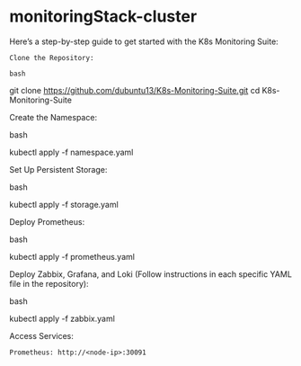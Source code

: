 # monitoringStack-cluster
Here’s a step-by-step guide to get started with the K8s Monitoring Suite:

    Clone the Repository:

    bash

git clone https://github.com/dubuntu13/K8s-Monitoring-Suite.git
cd K8s-Monitoring-Suite

Create the Namespace:

bash

kubectl apply -f namespace.yaml

Set Up Persistent Storage:

bash

kubectl apply -f storage.yaml

Deploy Prometheus:

bash

kubectl apply -f prometheus.yaml

Deploy Zabbix, Grafana, and Loki (Follow instructions in each specific YAML file in the repository):

bash

kubectl apply -f zabbix.yaml

Access Services:

    Prometheus: http://<node-ip>:30091
